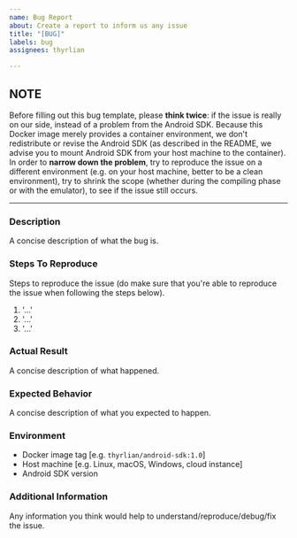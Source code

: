 ```yaml
---
name: Bug Report
about: Create a report to inform us any issue
title: "[BUG]"
labels: bug
assignees: thyrlian

---
```


## NOTE

Before filling out this bug template, please **think twice**: if the issue is really on our side, instead of a problem from the Android SDK.  Because this Docker image merely provides a container environment, we don't redistribute or revise the Android SDK (as described in the README, we advise you to mount Android SDK from your host machine to the container).  In order to **narrow down the problem**, try to reproduce the issue on a different environment (e.g. on your host machine, better to be a clean environment), try to shrink the scope (whether during the compiling phase or with the emulator), to see if the issue still occurs.

---

### Description

A concise description of what the bug is.

### Steps To Reproduce

Steps to reproduce the issue (do make sure that you're able to reproduce the issue when following the steps below).

1. '...'
2. '...'
3. '...'

### Actual Result

A concise description of what happened.

### Expected Behavior

A concise description of what you expected to happen.

### Environment

 - Docker image tag [e.g. `thyrlian/android-sdk:1.0`]
 - Host machine [e.g. Linux, macOS, Windows, cloud instance]
 - Android SDK version

### Additional Information

Any information you think would help to understand/reproduce/debug/fix the issue.
